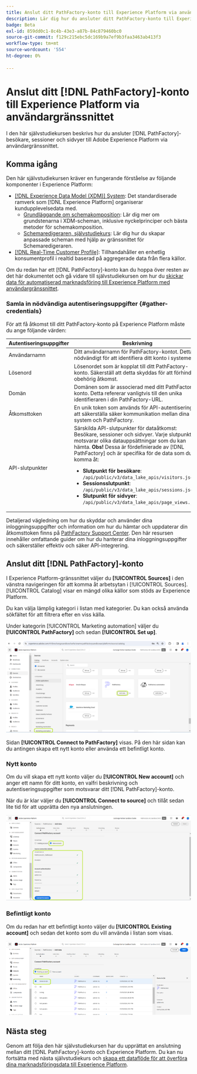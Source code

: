 ```yaml
---
title: Anslut ditt PathFactory-konto till Experience Platform via användargränssnittet
description: Lär dig hur du ansluter ditt PathFactory-konto till Experience Platform via användargränssnittet.
badge: Beta
exl-id: 859dd0c1-8c4b-43e3-a87b-84c879460bc0
source-git-commit: f129c215ebc5dc169b9a7ef9b3faa3463ab413f3
workflow-type: tm+mt
source-wordcount: '554'
ht-degree: 0%

---
```


# Anslut ditt [!DNL PathFactory]-konto till Experience Platform via användargränssnittet

I den här självstudiekursen beskrivs hur du ansluter [!DNL PathFactory]-besökare, sessioner och sidvyer till Adobe Experience Platform via användargränssnittet.

## Komma igång

Den här självstudiekursen kräver en fungerande förståelse av följande komponenter i Experience Platform:

* [[!DNL Experience Data Model (XDM)] System](../../../../../xdm/home.md): Det standardiserade ramverk som [!DNL Experience Platform] organiserar kundupplevelsedata med.
   * [Grundläggande om schemakomposition](../../../../../xdm/schema/composition.md): Lär dig mer om grundstenarna i XDM-scheman, inklusive nyckelprinciper och bästa metoder för schemakomposition.
   * [Schemaredigeraren, självstudiekurs](../../../../../xdm/tutorials/create-schema-ui.md): Lär dig hur du skapar anpassade scheman med hjälp av gränssnittet för Schemaredigeraren.
* [[!DNL Real-Time Customer Profile]](../../../../../profile/home.md): Tillhandahåller en enhetlig konsumentprofil i realtid baserad på aggregerade data från flera källor.

Om du redan har ett [!DNL PathFactory]-konto kan du hoppa över resten av det här dokumentet och gå vidare till självstudiekursen om hur du [skickar data för automatiserad marknadsföring till Experience Platform med användargränssnittet](../../dataflow/marketing-automation.md).

### Samla in nödvändiga autentiseringsuppgifter {#gather-credentials}

För att få åtkomst till ditt PathFactory-konto på Experience Platform måste du ange följande värden:

| Autentiseringsuppgifter | Beskrivning |
| ---------- | ----------- |
| Användarnamn | Ditt användarnamn för PathFactory-kontot. Detta är nödvändigt för att identifiera ditt konto i systemet. |
| Lösenord | Lösenordet som är kopplat till ditt PathFactory-konto. Säkerställ att detta skyddas för att förhindra obehörig åtkomst. |
| Domän | Domänen som är associerad med ditt PathFactory-konto. Detta refererar vanligtvis till den unika identifieraren i din PathFactory-URL. |
| Åtkomsttoken | En unik token som används för API-autentisering för att säkerställa säker kommunikation mellan dina system och PathFactory. |
| API-slutpunkter | Särskilda API-slutpunkter för dataåtkomst: Besökare, sessioner och sidvyer. Varje slutpunkt motsvarar olika datauppsättningar som du kan hämta. **Obs!** Dessa är fördefinierade av [!DNL PathFactory] och är specifika för de data som du vill komma åt: <ul><li>**Slutpunkt för besökare**: `/api/public/v3/data_lake_apis/visitors.json`</li><li>**Sessionsslutpunkt**: `/api/public/v3/data_lake_apis/sessions.json`</li><li>**Slutpunkt för sidvyer**: `/api/public/v3/data_lake_apis/page_views.json`</li></ul> |

Detaljerad vägledning om hur du skyddar och använder dina inloggningsuppgifter och information om hur du hämtar och uppdaterar din åtkomsttoken finns på [PathFactory Support Center](https://support.pathfactory.com/categories/adobe/). Den här resursen innehåller omfattande guider om hur du hanterar dina inloggningsuppgifter och säkerställer effektiv och säker API-integrering.


## Anslut ditt [!DNL PathFactory]-konto

I Experience Platform-gränssnittet väljer du **[!UICONTROL Sources]** i den vänstra navigeringen för att komma åt arbetsytan i [!UICONTROL Sources]. [!UICONTROL Catalog] visar en mängd olika källor som stöds av Experience Platform.

Du kan välja lämplig kategori i listan med kategorier. Du kan också använda sökfältet för att filtrera efter en viss källa.

Under kategorin [!UICONTROL Marketing automation] väljer du **[!UICONTROL PathFactory]** och sedan **[!UICONTROL Set up]**.

![Källkatalogen med PathFactory-källan vald.](../../../../images/tutorials/create/pathfactory/catalog.png)

Sidan **[!UICONTROL Connect to PathFactory]** visas. På den här sidan kan du antingen skapa ett nytt konto eller använda ett befintligt konto.

### Nytt konto

Om du vill skapa ett nytt konto väljer du **[!UICONTROL New account]** och anger ett namn för ditt konto, en valfri beskrivning och autentiseringsuppgifter som motsvarar ditt [!DNL PathFactory]-konto.

När du är klar väljer du **[!UICONTROL Connect to source]** och tillåt sedan lite tid för att upprätta den nya anslutningen.

![Det nya kontogränssnittet där du kan autentisera ett nytt konto för PathFactory.](../../../../images/tutorials/create/pathfactory/new.png)

### Befintligt konto

Om du redan har ett befintligt konto väljer du **[!UICONTROL Existing account]** och sedan det konto som du vill använda i listan som visas.

![Det befintliga kontogränssnittet där du kan välja i en lista över befintliga PathFactory-konton.](../../../../images/tutorials/create/pathfactory/existing.png)

## Nästa steg

Genom att följa den här självstudiekursen har du upprättat en anslutning mellan ditt [!DNL PathFactory]-konto och Experience Platform. Du kan nu fortsätta med nästa självstudiekurs och [skapa ett dataflöde för att överföra dina marknadsföringsdata till Experience Platform](../../dataflow/marketing-automation.md).
